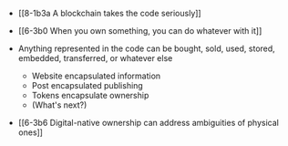 - [[8-1b3a A blockchain takes the code seriously]]

- [[6-3b0 When you own something, you can do whatever with it]]
- Anything represented in the code can be bought, sold, used, stored, embedded, transferred, or whatever else
	- Website encapsulated information
	- Post encapsulated publishing
	- Tokens encapsulate ownership
	- (What's next?)

- [[6-3b6 Digital-native ownership can address ambiguities of physical ones]]
